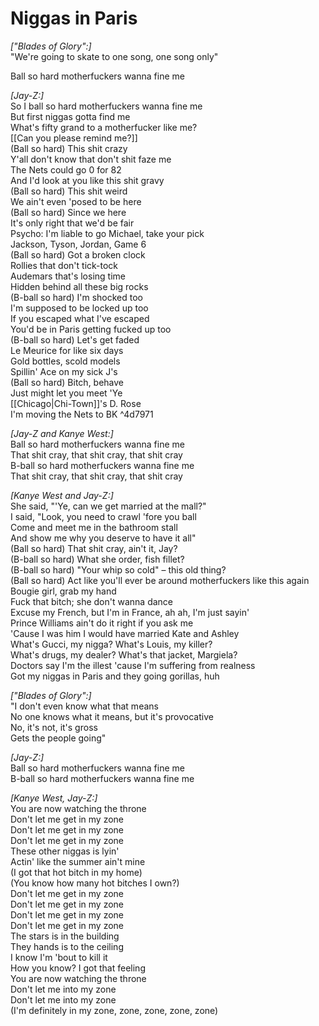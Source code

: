 # Niggas in Paris

_["Blades of Glory":]_  
"We're going to skate to one song, one song only"  

Ball so hard motherfuckers wanna fine me  

_[Jay-Z:]_  
So I ball so hard motherfuckers wanna fine me  
But first niggas gotta find me  
What's fifty grand to a motherfucker like me?  
[[Can you please remind me?]]  
(Ball so hard) This shit crazy  
Y'all don't know that don't shit faze me  
The Nets could go 0 for 82  
And I'd look at you like this shit gravy  
(Ball so hard) This shit weird  
We ain't even 'posed to be here  
(Ball so hard) Since we here  
It's only right that we'd be fair  
Psycho: I'm liable to go Michael, take your pick  
Jackson, Tyson, Jordan, Game 6  
(Ball so hard) Got a broken clock  
Rollies that don't tick-tock  
Audemars that's losing time  
Hidden behind all these big rocks  
(B-ball so hard) I'm shocked too  
I'm supposed to be locked up too  
If you escaped what I've escaped  
You'd be in Paris getting fucked up too  
(B-ball so hard) Let's get faded  
Le Meurice for like six days  
Gold bottles, scold models  
Spillin' Ace on my sick J's  
(Ball so hard) Bitch, behave  
Just might let you meet 'Ye  
[[Chicago|Chi-Town]]'s D. Rose  
I'm moving the Nets to BK   ^4d7971

_[Jay-Z and Kanye West:]_  
Ball so hard motherfuckers wanna fine me  
That shit cray, that shit cray, that shit cray  
B-ball so hard motherfuckers wanna fine me  
That shit cray, that shit cray, that shit cray  

_[Kanye West and Jay-Z:]_  
She said, "'Ye, can we get married at the mall?"  
I said, "Look, you need to crawl 'fore you ball  
Come and meet me in the bathroom stall  
And show me why you deserve to have it all"  
(Ball so hard) That shit cray, ain't it, Jay?  
(B-ball so hard) What she order, fish fillet?  
(B-ball so hard) "Your whip so cold" – this old thing?  
(Ball so hard) Act like you'll ever be around motherfuckers like this again  
Bougie girl, grab my hand  
Fuck that bitch; she don't wanna dance  
Excuse my French, but I'm in France, ah ah, I'm just sayin'  
Prince Williams ain't do it right if you ask me  
'Cause I was him I would have married Kate and Ashley  
What's Gucci, my nigga? What's Louis, my killer?  
What's drugs, my dealer? What's that jacket, Margiela?  
Doctors say I'm the illest 'cause I'm suffering from realness  
Got my niggas in Paris and they going gorillas, huh  

_["Blades of Glory":]_  
"I don't even know what that means  
No one knows what it means, but it's provocative  
No, it's not, it's gross  
Gets the people going"  

_[Jay-Z:]_  
Ball so hard motherfuckers wanna fine me  
B-ball so hard motherfuckers wanna fine me  

_[Kanye West, Jay-Z:]_  
You are now watching the throne  
Don't let me get in my zone  
Don't let me get in my zone  
Don't let me get in my zone  
These other niggas is lyin'  
Actin' like the summer ain't mine  
(I got that hot bitch in my home)  
(You know how many hot bitches I own?)  
Don't let me get in my zone  
Don't let me get in my zone  
Don't let me get in my zone  
Don't let me get in my zone  
The stars is in the building  
They hands is to the ceiling  
I know I'm 'bout to kill it  
How you know? I got that feeling  
You are now watching the throne  
Don't let me into my zone  
Don't let me into my zone  
(I'm definitely in my zone, zone, zone, zone, zone)
